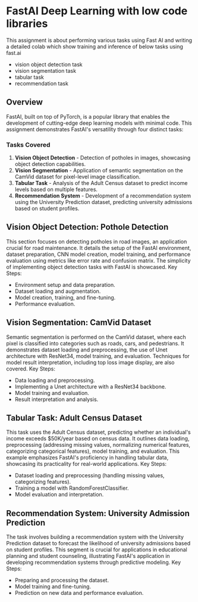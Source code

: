 # FastAI Deep Learning with low code libraries

This assignment is about performing various tasks using Fast AI and writing a detailed colab which show training and inference of below tasks using fast.ai
- vision object detection task
- vision segmentation task
- tabular task
- recommendation task

## Overview

FastAI, built on top of PyTorch, is a popular library that enables the development of cutting-edge deep learning models with minimal code. This assignment demonstrates FastAI's versatility through four distinct tasks:
### Tasks Covered

1. **Vision Object Detection** - Detection of potholes in images, showcasing object detection capabilities.
2. **Vision Segmentation** - Application of semantic segmentation on the CamVid dataset for pixel-level image classification.
3. **Tabular Task** - Analysis of the Adult Census dataset to predict income levels based on multiple features.
4. **Recommendation System** - Development of a recommendation system using the University Prediction dataset, predicting university admissions based on student profiles.

## Vision Object Detection: Pothole Detection

This section focuses on detecting potholes in road images, an application crucial for road maintenance. It details the setup of the FastAI environment, dataset preparation, CNN model creation, model training, and performance evaluation using metrics like error rate and confusion matrix. The simplicity of implementing object detection tasks with FastAI is showcased.
Key Steps:
- Environment setup and data preparation.
- Dataset loading and augmentation.
- Model creation, training, and fine-tuning.
- Performance evaluation.
## Vision Segmentation: CamVid Dataset

Semantic segmentation is performed on the CamVid dataset, where each pixel is classified into categories such as roads, cars, and pedestrians. It demonstrates dataset loading and preprocessing, the use of Unet architecture with ResNet34, model training, and evaluation. Techniques for model result interpretation, including top loss image display, are also covered.
Key Steps:
- Data loading and preprocessing.
- Implementing a Unet architecture with a ResNet34 backbone.
- Model training and evaluation.
- Result interpretation and analysis.

## Tabular Task: Adult Census Dataset

This task uses the Adult Census dataset, predicting whether an individual's income exceeds $50K/year based on census data. It outlines data loading, preprocessing (addressing missing values, normalizing numerical features, categorizing categorical features), model training, and evaluation. This example emphasizes FastAI's proficiency in handling tabular data, showcasing its practicality for real-world applications.
Key Steps:
- Dataset loading and preprocessing (handling missing values, categorizing features).
- Training a model with RandomForestClassifier.
- Model evaluation and interpretation.

## Recommendation System: University Admission Prediction

The task involves building a recommendation system with the University Prediction dataset to forecast the likelihood of university admissions based on student profiles. This segment is crucial for applications in educational planning and student counseling, illustrating FastAI's application in developing recommendation systems through predictive modeling.
Key Steps:
- Preparing and processing the dataset.
- Model training and fine-tuning.
- Prediction on new data and performance evaluation.
